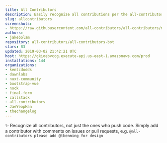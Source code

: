 ```yaml
---
title: All Contributors
description: Easily recognize all contributions per the all-contributors spec
slug: allcontributors
screenshots:
- https://raw.githubusercontent.com/all-contributors/all-contributors/master/docs/assets/bot-usage.png
authors:
- jakebolam
repository: all-contributors/all-contributors-bot
stars: 83
updated: 2019-03-02 21:42:21 UTC
host: https://gkioebvccg.execute-api.us-east-1.amazonaws.com/prod
installations: 144
organizations:
- kentcdodds
- dawnlabs
- nuxt-community
- bootstrap-vue
- nock
- final-form
- callstack
- all-contributors
- JaeYeopHan
- thechangelog
---
```


✨ Recognize all contributors, not just the ones who push code. Simply add a contributor with comments on issues or pull requests, e.g. `@all-contributors please add @tbenning for design`
